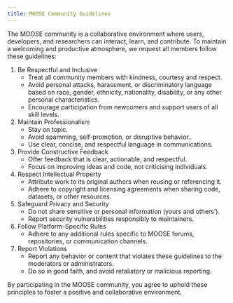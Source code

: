 ```yaml
---
title: MOOSE Community Guidelines
---
```


The MOOSE community is a collaborative environment where users, developers, and researchers can interact, learn, and contribute. To maintain a welcoming and productive atmosphere, we request all members follow these guidelines:

1. Be Respectful and Inclusive
   - Treat all community members with kindness, courtesy and respect.
   - Avoid personal attacks, harassment, or discriminatory language based on race, gender, ethnicity, nationality, disability, or any other personal characteristics.
   - Encourage participation from newcomers and support users of all skill levels.
2. Maintain Professionalism
   - Stay on topic.
   - Avoid spamming, self-promotion, or disruptive behavior..
   - Use clear, concise, and respectful language in communications.
3. Provide Constructive Feedback
   - Offer feedback that is clear, actionable, and respectful.
   - Focus on improving ideas and code, not criticising individuals.
4. Respect Intellectual Property
   - Attribute work to its original authors when reusing or referencing it.
   - Adhere to copyright and licensing agreements when sharing code, datasets, or other resources.
5. Safeguard Privacy and Security
   - Do not share sensitive or personal information (yours and others’).
   - Report security vulnerabilities responsibly to maintainers.
6. Follow Platform-Specific Rules
   - Adhere to any additional rules specific to MOOSE forums, repositories, or communication channels.
7. Report Violations
   - Report any behavior or content that violates these guidelines to the moderators or administrators.
   - Do so in good faith, and avoid retaliatory or malicious reporting.

By participating in the MOOSE community, you agree to uphold these principles to foster a positive and collaborative environment.
